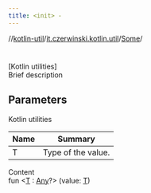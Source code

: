 ```yaml
---
title: <init> -
---
```

//[kotlin-util](../../index.md)/[it.czerwinski.kotlin.util](../index.md)/[Some](index.md)/[<init>](-init-.md)



# <init>  
[Kotlin utilities]  
Brief description  


## Parameters  
  
Kotlin utilities  
  
|  Name|  Summary| 
|---|---|
| T| Type of the value.
  
  
Content  
fun <[T](index.md) : [Any](https://kotlinlang.org/api/latest/jvm/stdlib/kotlin/-any/index.html)?> [<init>](-init-.md)(value: [T](index.md))  



